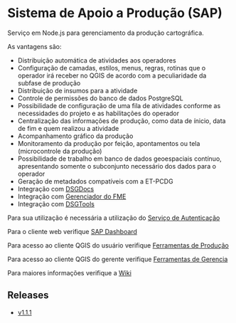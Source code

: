 ﻿# Sistema de Apoio a Produção (SAP)

Serviço em Node.js para gerenciamento da produção cartográfica.

As vantagens são:
* Distribuição automática de atividades aos operadores
* Configuração de camadas, estilos, menus, regras, rotinas que o operador irá receber no QGIS de acordo com a peculiaridade da subfase de produção
* Distribuição de insumos para a atividade
* Controle de permissões do banco de dados PostgreSQL
* Possibilidade de configuração de uma fila de atividades conforme as necessidades do projeto e as habilitações do operador
* Centralização das informações de produção, como data de ínicio, data de fim e quem realizou a atividade
* Acompanhamento gráfico da produção
* Monitoramento da produção por feição, apontamentos ou tela (microcontrole da produção)
* Possibilidade de trabalho em banco de dados geoespaciais contínuo, apresentando somente o subconjunto necessário dos dados para o operador
* Geração de metadados compatíveis com a ET-PCDG
* Integração com [DSGDocs](https://github.com/1cgeo/dsgdocs)
* Integração com [Gerenciador do FME](https://github.com/1cgeo/gerenciador_fme)
* Integração com [DSGTools](https://github.com/dsgoficial/DsgTools)

Para sua utilização é necessária a utilização do [Serviço de Autenticação](https://github.com/1cgeo/auth_server)

Para o cliente web verifique [SAP Dashboard](https://github.com/1cgeo/sap_dashboard)

Para acesso ao cliente QGIS do usuário verifique [Ferramentas de Produção](https://github.com/1cgeo/Ferramentas_Producao)

Para acesso ao cliente QGIS do gerente verifique [Ferramentas de Gerencia](https://github.com/1cgeo/Ferramentas_Gerencia)

Para maiores informações verifique a [Wiki](https://github.com/1cgeo/sap/wiki)

## Releases

* [v1.1.1](https://github.com/1cgeo/sap/tree/1.1.1)

